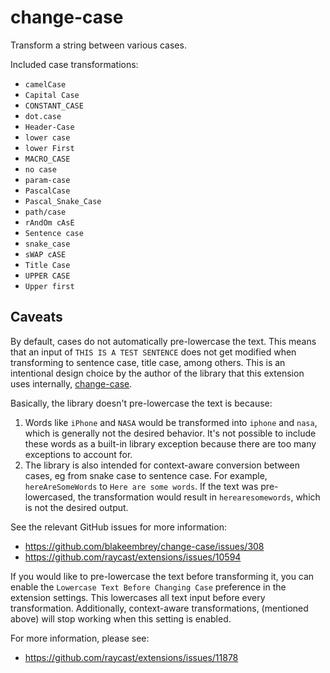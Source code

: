 # change-case

Transform a string between various cases.

Included case transformations:
- `camelCase`
- `Capital Case`
- `CONSTANT_CASE`
- `dot.case`
- `Header-Case`
- `lower case`
- `lower First`
- `MACRO_CASE`
- `no case`
- `param-case`
- `PascalCase`
- `Pascal_Snake_Case`
- `path/case`
- `rAndOm cAsE`
- `Sentence case`
- `snake_case`
- `sWAP cASE`
- `Title Case`
- `UPPER CASE`
- `Upper first`

## Caveats

By default, cases do not automatically pre-lowercase the text. This means that an input of `THIS IS A TEST SENTENCE` does not get modified when transforming to sentence case, title case, among others. This is an intentional design choice by the author of the library that this extension uses internally, [change-case](https://github.com/blakeembrey/change-case). 

Basically, the library doesn't pre-lowercase the text is because:
1. Words like `iPhone` and `NASA` would be transformed into `iphone` and `nasa`, which is generally not the desired behavior. It's not possible to include these words as a built-in library exception because there are too many exceptions to account for.
2. The library is also intended for context-aware conversion between cases, eg from snake case to sentence case. For example, `hereAreSomeWords` to `Here are some words`. If the text was pre-lowercased, the transformation would result in `herearesomewords`, which is not the desired output.

See the relevant GitHub issues for more information:
- https://github.com/blakeembrey/change-case/issues/308
- https://github.com/raycast/extensions/issues/10594

If you would like to pre-lowercase the text before transforming it, you can enable the `Lowercase Text Before Changing Case` preference in the extension settings. This lowercases all text input before every transformation. Additionally, context-aware transformations, (mentioned above) will stop working when this setting is enabled.

For more information, please see:
- https://github.com/raycast/extensions/issues/11878
